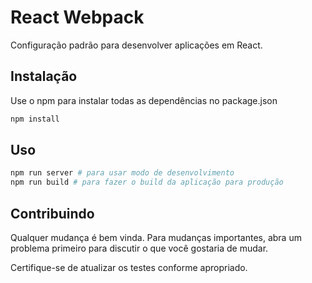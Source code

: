 # React Webpack

Configuração padrão para desenvolver aplicações em React.

## Instalação

Use o npm para instalar todas as dependências no package.json

```bash
npm install
```

## Uso

```bash
npm run server # para usar modo de desenvolvimento 
npm run build # para fazer o build da aplicação para produção 
```

## Contribuindo
Qualquer mudança é bem vinda. Para mudanças importantes, abra um problema primeiro para discutir o que você gostaria de mudar.

Certifique-se de atualizar os testes conforme apropriado.